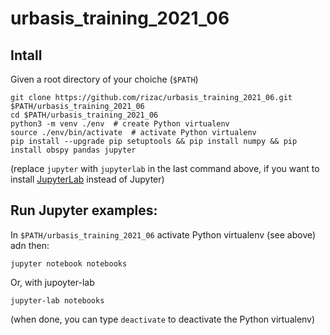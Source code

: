 # urbasis_training_2021_06

## Intall

Given a root directory of your choiche (`$PATH`)

```
git clone https://github.com/rizac/urbasis_training_2021_06.git $PATH/urbasis_training_2021_06
cd $PATH/urbasis_training_2021_06
python3 -m venv ./env  # create Python virtualenv
source ./env/bin/activate  # activate Python virtualenv
pip install --upgrade pip setuptools && pip install numpy && pip install obspy pandas jupyter
```

(replace `jupyter` with `jupyterlab` in the last command above, if you want to install [JupyterLab](https://blog.jupyter.org/jupyterlab-the-next-generation-of-the-jupyter-notebook-5c949dabea3) instead of Jupyter)


## Run Jupyter examples:

In `$PATH/urbasis_training_2021_06` activate Python virtualenv (see above) adn then:
```
jupyter notebook notebooks
```

Or, with jupoyter-lab
```
jupyter-lab notebooks
```

(when done, you can type `deactivate` to deactivate the Python virtualenv)
